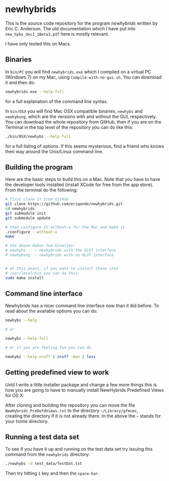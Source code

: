 
# newhybrids

This is the source code repository for the program *newhybrids* written by Eric C.
Anderson.  The old documentation which I have
put into `new_hybs_doc1_1Beta3.pdf` here is mostly relevant.

I have only tested this on Macs.

## Binaries

In `bin/PC` you will find `newhybrids.exe` which I compiled on a virtual PC 
(Windows 7) on my Mac, using `Compile-with-no-gui.sh`.  You can download it and then
do:

```sh
newhybrids.exe --help-full
```
for a full explanation of the command line syntax.

In `bin/OSX` you will find Mac OSX compatible binaries,
`newhybs` and `newhybsng`, which are the versions 
with and without the GUI, respectively.  You can download the whole repository
from GitHub, then if you are on the Terminal in the top level of the repository you can do
like this:
```sh
./bin/OSX/newhybs --help-full
```
for a full listing of options.  If this seems mysterious, find a friend who knows their
way around the Unix/Linux command line.


## Building the program
Here are the basic steps to build this on a Mac.  Note that you have to have the
developer tools installed (install XCode for free from the app store).  From the terminal
do the following:
```sh
# first clone it from GitHub
git clone https://github.com/eriqande/newhybrids.git
cd newhybrids
git submodule init
git submodule update

# then configure it without-x for the Mac and make it
./configure --without-x
make

# the above makes two binaries:
# newhybs    : newhybrids with the GLUT interface
# newhybsng  : newhybrids with no GLUT interface


# at this point, if you want to install these into
# /usr/local/bin you can do this:
sudo make install 
```

## Command line interface
Newhybrids has a nicer command line interface now than it did before.  To read about the 
available options you can do:
```sh
newhybs --help

# or

newhybs --help-full

# or if you are feeling fun you can do

newhybs --help-nroff | nroff -man | less
```

## Getting predefined view to work
Until  I  write  a little installer package and change a few more
things this is how you are going  to  have  to  manually  install
NewHybrids Predefined Views for OS X:

After  cloning and building the repository you can move the file
`NewHybrids_PreDefdViews.txt` to the directory `~/Library/gfmcmc`,  
creating the directory if it is not already there.  In the above
the `~` stands for your home directory.


## Running a test data set
To see if you have it up and running on the test data set try issuing this 
command from the `newhybrids` directory:
```sh
./newhybs -d test_data/TestDat.txt
```
Then try hitting `1` key and then the `space-bar`.
